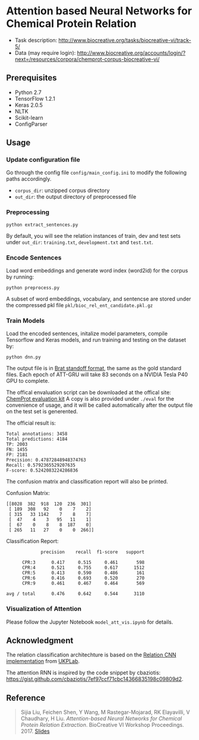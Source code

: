 # Attention based Neural Networks for Chemical Protein Relation

* Task description: http://www.biocreative.org/tasks/biocreative-vi/track-5/
* Data (may require login): http://www.biocreative.org/accounts/login/?next=/resources/corpora/chemprot-corpus-biocreative-vi/


## Prerequisites

* Python 2.7
* TensorFlow 1.2.1
* Keras 2.0.5
* NLTK
* Scikit-learn
* ConfigParser

## Usage

### Update configuration file
 Go through the config file `config/main_config.ini` to modify the
 following paths
 accordingly.
 * `corpus_dir`: unzipped corpus directory
 * `out_dir`: the output directory of preprocessed file

### Preprocessing
```
python extract_sentences.py
```

By default, you will see the relation instances of train, dev and test
sets under `out_dir`: `training.txt`, `development.txt` and `test.txt`.

### Encode Sentences

Load word embeddings and generate word index (word2id) for the corpus by
 running:
```
python preprocess.py
```

A subset of word embeddings, vocabulary, and sentencse are stored under
the compressed pkl file
 `pkl/bioc_rel_ent_candidate.pkl.gz`

### Train Models

Load the encoded sentences, initalize model parameters, compile
Tensorflow and Keras models, and run training and testing on
the dataset by:

```
python dnn.py
```

The output file is in [Brat standoff format](http://brat.nlplab.org/standoff.html),
the same as the gold standard files. Each epoch of ATT-GRU will take 83
seconds on a NVIDIA Tesla P40 GPU to complete.


The offical envaluation script can be downloaded at the offical site:
 [ChemProt evaluation kit](http://www.biocreative.org/media/store/files/2017/evaluation-kit.zip)
A copy is also provided under `./eval` for the convenience of usage, and it will be called
automatically after the output file on the test set is generented.

The official result is:

```
Total annotations: 3458
Total predictions: 4184
TP: 2003
FN: 1455
FP: 2181
Precision: 0.47872848948374763
Recall: 0.5792365529207635
F-score: 0.5242083224286836
```

The confusion matrix and classification report will also be printed.

Confusion Matrix:
```
[[8028  382  918  120  236  301]
 [ 189  308   92    0    7    2]
 [ 315   33 1142    7    8    7]
 [  47    4    3   95   11    1]
 [  67    0    8    8  187    0]
 [ 265   11   27    0    0  266]]
```
Classification Report:
```
             precision    recall  f1-score   support

      CPR:3      0.417     0.515     0.461       598
      CPR:4      0.521     0.755     0.617      1512
      CPR:5      0.413     0.590     0.486       161
      CPR:6      0.416     0.693     0.520       270
      CPR:9      0.461     0.467     0.464       569

avg / total      0.476     0.642     0.544      3110
```

### Visualization of Attention

Please follow the Jupyter Notebook `model_att_vis.ipynb` for details.

## Acknowledgment

The relation classification architechture is based on the
 [Relation CNN implementation](https://github.com/UKPLab/deeplearning4nlp-tutorial/tree/master/2017-07_Seminar/Session%203%20-%20Relation%20CNN)
from [UKPLab](https://github.com/UKPLab).

The attention RNN is inspired by the code snippet by cbaziotis: https://gist.github.com/cbaziotis/7ef97ccf71cbc14366835198c09809d2.

## Reference

> Sijia Liu, Feichen Shen, Y Wang, M Rastegar-Mojarad, RK Elayavilli, V Chaudhary, H Liu. *Attention-based Neural Networks for Chemical Protein Relation Extraction*. BioCreative VI Workshop Proceedings. 2017. [Slides](http://www.acsu.buffalo.edu/~sijialiu/uploads/slides_bioc_17.pdf)
